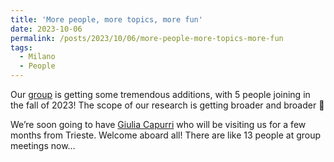 ```yaml
---
title: 'More people, more topics, more fun'
date: 2023-10-06
permalink: /posts/2023/10/06/more-people-more-topics-more-fun
tags:
  - Milano
  - People
---
```


Our [group](<../../../../../index.html?p=2466>) is getting some tremendous additions, with 5 people joining in the fall of 2023! The scope of our research is getting broader and broader 🙂

We’re soon going to have [Giulia Capurri](<https://ui.adsabs.harvard.edu/search/q=author%3A%22Capurri%2C%20Giulia%22&sort=date%20desc%2C%20bibcode%20desc&p_=0>) who will be visiting us for a few months from Trieste. Welcome aboard all! There are like 13 people at group meetings now…


